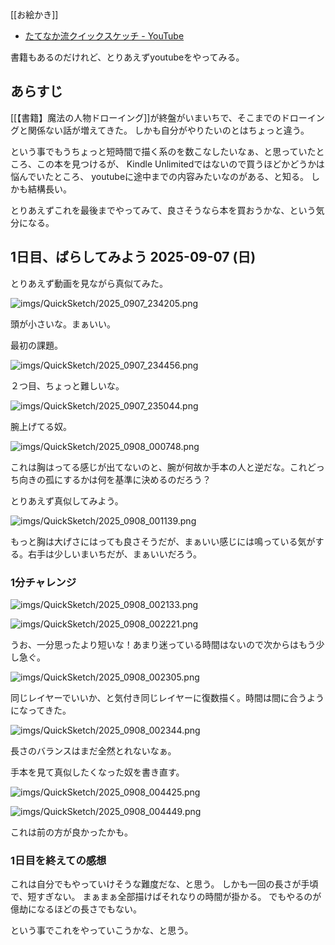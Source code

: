 [[お絵かき]]

- [たてなか流クイックスケッチ - YouTube](https://www.youtube.com/playlist?list=PLKl89tG4IBEvpGLIgVHAhgyhc9win4uAS)

書籍もあるのだけれど、とりあえずyoutubeをやってみる。

## あらすじ

[[【書籍】魔法の人物ドローイング]]が終盤がいまいちで、そこまでのドローイングと関係ない話が増えてきた。
しかも自分がやりたいのとはちょっと違う。

という事でもうちょっと短時間で描く系のを数こなしたいなぁ、と思っていたところ、この本を見つけるが、
Kindle Unlimitedではないので買うほどかどうかは悩んでいたところ、
youtubeに途中までの内容みたいなのがある、と知る。
しかも結構長い。

とりあえずこれを最後までやってみて、良さそうなら本を買おうかな、という気分になる。

## 1日目、ばらしてみよう 2025-09-07 (日)

とりあえず動画を見ながら真似てみた。

![imgs/QuickSketch/2025_0907_234205.png](imgs/QuickSketch/2025_0907_234205.png)

頭が小さいな。まぁいい。

最初の課題。

![imgs/QuickSketch/2025_0907_234456.png](imgs/QuickSketch/2025_0907_234456.png)

２つ目、ちょっと難しいな。

![imgs/QuickSketch/2025_0907_235044.png](imgs/QuickSketch/2025_0907_235044.png)

腕上げてる奴。

![imgs/QuickSketch/2025_0908_000748.png](imgs/QuickSketch/2025_0908_000748.png)

これは胸はってる感じが出てないのと、腕が何故か手本の人と逆だな。これどっち向きの孤にするかは何を基準に決めるのだろう？

とりあえず真似してみよう。

![imgs/QuickSketch/2025_0908_001139.png](imgs/QuickSketch/2025_0908_001139.png)

もっと胸は大げさにはっても良さそうだが、まぁいい感じには鳴っている気がする。右手は少しいまいちだが、まぁいいだろう。

### 1分チャレンジ

![imgs/QuickSketch/2025_0908_002133.png](imgs/QuickSketch/2025_0908_002133.png)

![imgs/QuickSketch/2025_0908_002221.png](imgs/QuickSketch/2025_0908_002221.png)

うお、一分思ったより短いな！あまり迷っている時間はないので次からはもう少し急ぐ。

![imgs/QuickSketch/2025_0908_002305.png](imgs/QuickSketch/2025_0908_002305.png)

同じレイヤーでいいか、と気付き同じレイヤーに復数描く。時間は間に合うようになってきた。

![imgs/QuickSketch/2025_0908_002344.png](imgs/QuickSketch/2025_0908_002344.png)

長さのバランスはまだ全然とれないなぁ。

手本を見て真似したくなった奴を書き直す。

![imgs/QuickSketch/2025_0908_004425.png](imgs/QuickSketch/2025_0908_004425.png)

![imgs/QuickSketch/2025_0908_004449.png](imgs/QuickSketch/2025_0908_004449.png)

これは前の方が良かったかも。

### 1日目を終えての感想

これは自分でもやっていけそうな難度だな、と思う。
しかも一回の長さが手頃で、短すぎない。
まぁまぁ全部描けばそれなりの時間が掛かる。
でもやるのが億劫になるほどの長さでもない。

という事でこれをやっていこうかな、と思う。